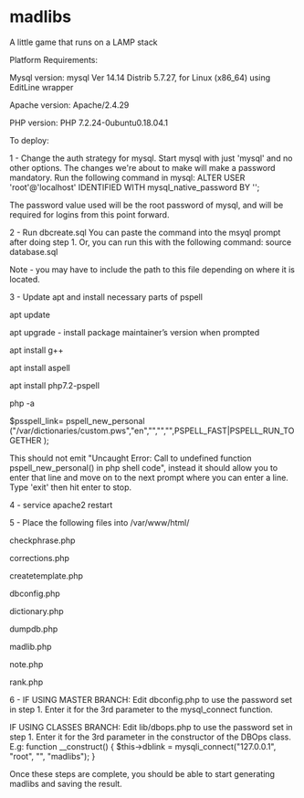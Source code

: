 # madlibs
A little game that runs on a LAMP stack

Platform Requirements:

Mysql version:
mysql  Ver 14.14 Distrib 5.7.27, for Linux (x86_64) using  EditLine wrapper

Apache version:
Apache/2.4.29 

PHP version:
PHP 7.2.24-0ubuntu0.18.04.1

To deploy:

1 - Change the auth strategy for mysql.
Start mysql with just 'mysql' and no other options. The changes we're about to make will make a password mandatory.
Run the following command in mysql: ALTER USER 'root'@'localhost' IDENTIFIED WITH mysql_native_password BY '<YOUR PASSWORD>';
  
The password value used will be the root password of mysql, and will be required for logins from this point forward.

2 - Run dbcreate.sql
You can paste the command into the msyql prompt after doing step 1.
Or, you can run this with the following command: source database.sql

Note - you may have to include the path to this file depending on where it is located.

3 - Update apt and install necessary parts of pspell

apt update

apt upgrade - install package maintainer’s version when prompted

apt install g++

apt install aspell

apt install php7.2-pspell

php -a

$psspell_link= pspell_new_personal ("/var/dictionaries/custom.pws","en","","","",PSPELL_FAST|PSPELL_RUN_TOGETHER );

This should not emit "Uncaught Error: Call to undefined function pspell_new_personal() in php shell code", instead it should allow you to enter that line and move on to the next prompt where you can enter a line. Type 'exit' then hit enter to stop.

4 - service apache2 restart

5 - Place the following files into /var/www/html/

checkphrase.php

corrections.php

createtemplate.php

dbconfig.php

dictionary.php

dumpdb.php

madlib.php

note.php

rank.php


6 - IF USING MASTER BRANCH: Edit dbconfig.php to use the password set in step 1. Enter it for the 3rd parameter to the mysql_connect function.

IF USING CLASSES BRANCH: Edit lib/dbops.php to use the password set in step 1. Enter it for the 3rd parameter in the constructor of the DBOps class. E.g: 
	function __construct()
	{
		$this->dblink = mysqli_connect("127.0.0.1", "root", "<ENTER PASSWORD HERE AND SAVE FILE>", "madlibs");
	}



Once these steps are complete, you should be able to start generating madlibs and saving the result.
